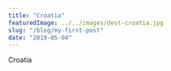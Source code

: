 ```yaml
---
title: "Croatia"
featuredImage: ../../images/dest-croatia.jpg
slug: "/blog/my-first-post"
date: "2019-05-04"
---
```


Croatia